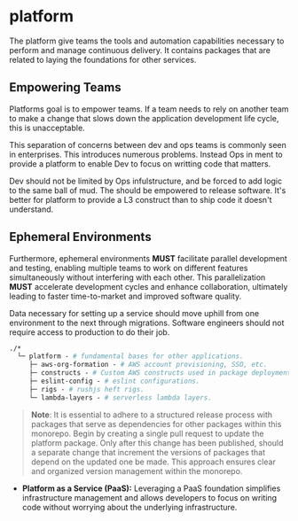 # platform

The platform give teams the tools and automation capabilities necessary to
perform and manage continuous delivery. It contains packages that are related to
laying the foundations for other services.

## Empowering Teams

Platforms goal is to empower teams. If a team needs to rely on another team to
make a change that slows down the application development life cycle, this is
unacceptable.

This separation of concerns between dev and ops teams is commonly seen in
enterprises. This introduces numerous problems. Instead Ops in ment to provide a
platform to enable Dev to focus on writting code that matters.

Dev should not be limited by Ops infulstructure, and be forced to add logic to
the same ball of mud. The should be empowered to release software. It's better
for platform to provide a L3 construct than to ship code it doesn't understand.

## Ephemeral Environments

Furthermore, ephemeral environments **MUST** facilitate parallel development and
testing, enabling multiple teams to work on different features simultaneously
without interfering with each other. This parallelization **MUST** accelerate
development cycles and enhance collaboration, ultimately leading to faster
time-to-market and improved software quality.

Data necessary for setting up a service should move uphill from one environment
to the next through migrations. Software engineers should not require access to
production to do their job.

```graphql
./*
  └─ platform - # fundamental bases for other applications.
     ├─ aws-org-formation - # AWS account provisioning, SSO, etc.
     ├─ constructs - # Custom AWS constructs used in package deployments.
     ├─ eslint-config - # eslint configurations.
     ├─ rigs - # rushjs heft rigs.
     └─ lambda-layers - # serverless lambda layers.
```

> **Note**: It is essential to adhere to a structured release process with
> packages that serve as dependencies for other packages within this monorepo.
> Begin by creating a single pull request to update the platform package. Only
> after this change has been published, should a separate change that increment
> the versions of packages that depend on the updated one be made. This approach
> ensures clear and organized version management within the monorepo.

- **Platform as a Service (PaaS):** Leveraging a PaaS foundation simplifies
  infrastructure management and allows developers to focus on writing code
  without worrying about the underlying infrastructure.
